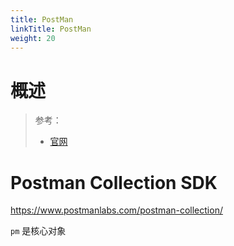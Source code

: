 ```yaml
---
title: PostMan
linkTitle: PostMan
weight: 20
---
```


# 概述

> 参考：
>
> - [官网](https://www.postman.com/)

# Postman Collection SDK

https://www.postmanlabs.com/postman-collection/

`pm` 是核心对象
